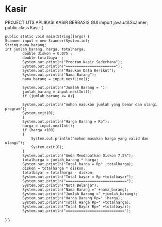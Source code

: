 # Kasir
PROJECT UTS APLIKASI KASIR BERBASIS GUI
import java.util.Scanner;
public class Kasir {
    
    public static void main(String[]args) {
    Scanner input = new Scanner(System.in);
    String nama_barang;
    int jumlah_barang, harga, totalharga;
            double diskon = 0.075 ;
            double totalbayar ;
            System.out.println("Program Kasir Sederhana");
            System.out.println("=======================");
            System.out.println("Masukan Data Berikut");
            System.out.println("Nama Barang");
            nama_barang = input.nextLine();
            
            System.out.println("Jumlah Barang = ");
            jumlah_barang = input.nextInt();
            if (jumlah_barang <= 0){
                
            System.out.println("mohon masukan jumlah yang benar dan ulangi program");
            System.exit(0);
            }
            System.out.println("Harga Barang = Rp");
            harga = input.nextInt();
            if (harga <100)
            {
                System.out.println("mohon masukan harga yang valid dan ulangi");
                System.exit(0);
            }
            System.out.println("Anda Mendapatkan Diskon 7,5%");
            totalharga = jumlah_barang * harga;
            System.out.println("Total harga = Rp" +totalharga);
            diskon = totalharga * diskon;
            totalbayar = totalharga - diskon;
            System.out.println("Total bayar = Rp +totalbayar");
            System.out.println("============================");
            System.out.println("Nota Belanja");
            System.out.println("Nama Barang =" +nama_barang);
            System.out.println("Jumlah Barang =" +jumlah_barang);
            System.out.println("Harga Barang Rp=" +harga);
            System.out.println("Total Harga Rp=" +totalharga);
            System.out.println("Total Bayar Rp=" +totalbayar);
            System.out.println("===========================");
            
            
            
                
 }
}
